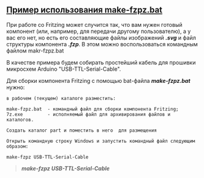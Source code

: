 ## [Пример использования make-fzpz.bat](#)

При работе со Fritzing может случится так, что вам нужен готовый компонент (или, например, для передачи другому пользователю), а у вас его нет, но есть его составляющие файлы изображений ***.svg*** и файл структуры компонента ***.fzp***. В этом можно воспользоваться командным файлом makr-fzpz.bat

В качестве примера будем собирать простейший кабель для прошивки микросхем Arduino "USB-TTL-Serial-Cable". 

Для сборки компонента Fritzing с помощью bat-файла ***make-fzpz.bat*** нужно: 

```
в рабочем (текущем) каталоге разместить:

make-fzpz.bat  - командный файл для сборки компонента Fritzing;
7z.exe         - исполняемый файл для архивирования файлов и каталогов. 

Создать каталог part и поместить в него  для размещения 

Открыть командную строку Windows и запустить командный файл следующим образом:

make-fzpz USB-TTL-Serial-Cable
```

> ***make-fzpz USB-TTL-Serial-Cable***